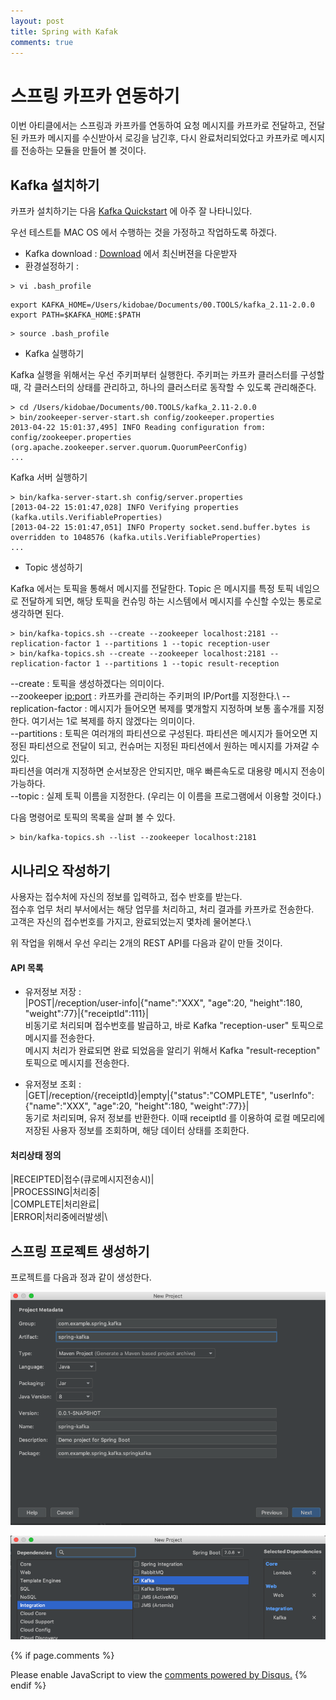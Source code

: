 ```yaml
---
layout: post
title: Spring with Kafak
comments: true
---
```

# 스프링 카프카 연동하기

이번 아티클에서는 스프링과 카프카를 연동하여 요청 메시지를 카프카로 전달하고, 전달된 카프카 메시지를 수신받아서 로깅을 남긴후, 다시 완료처리되었다고 카프카로 메시지를 전송하는 모듈을 만들어 볼 것이다. 

## Kafka 설치하기 

카프카 설치하기는 다음 [Kafka Quickstart](https://kafka.apache.org/quickstart) 에 아주 잘 나타니있다. 

우선 테스트틑 MAC OS 에서 수행하는 것을 가정하고 작업하도록 하겠다. 

* Kafka download : [Download](https://www.apache.org/dyn/closer.cgi?path=/kafka/2.0.0/kafka_2.11-2.0.0.tgz) 에서 최신버젼을 다운받자
* 환경설정하기 : 
```vi
> vi .bash_profile
```

```vi
export KAFKA_HOME=/Users/kidobae/Documents/00.TOOLS/kafka_2.11-2.0.0
export PATH=$KAFKA_HOME:$PATH
```

```vi
> source .bash_profile
```

* Kafka 실행하기

Kafka 실행을 위해서는 우선 주키퍼부터 실행한다. 주키퍼는 카프카 클러스터를 구성할때, 각 클러스터의 상태를 관리하고, 하나의 클러스터로 동작할 수 있도록 관리해준다.

```vi
> cd /Users/kidobae/Documents/00.TOOLS/kafka_2.11-2.0.0
> bin/zookeeper-server-start.sh config/zookeeper.properties
2013-04-22 15:01:37,495] INFO Reading configuration from: config/zookeeper.properties (org.apache.zookeeper.server.quorum.QuorumPeerConfig)
...
``` 
Kafka 서버 실행하기 
```vi
> bin/kafka-server-start.sh config/server.properties
[2013-04-22 15:01:47,028] INFO Verifying properties (kafka.utils.VerifiableProperties)
[2013-04-22 15:01:47,051] INFO Property socket.send.buffer.bytes is overridden to 1048576 (kafka.utils.VerifiableProperties)
...
```

* Topic 생성하기

Kafka 에서는 토픽을 통해서 메시지를 전달한다. Topic 은 메시지를 특정 토픽 네임으로 전달하게 되면, 해당 토픽을 컨슈밍 하는 시스템에서 메시지를 수신할 수있는 통로로 생각하면 된다. 
```vi
> bin/kafka-topics.sh --create --zookeeper localhost:2181 --replication-factor 1 --partitions 1 --topic reception-user
> bin/kafka-topics.sh --create --zookeeper localhost:2181 --replication-factor 1 --partitions 1 --topic result-reception
```
--create : 토픽을 생성하겠다는 의미이다.\
--zookeeper <ip:port> : 카프카를 관리하는 주키퍼의 IP/Port를 지정한다.\ 
--replication-factor : 메시지가 들어오면 복제를 몇개할지 지정하며 보통 홀수개를 지정한다. 여기서는 1로 복제를 하지 않겠다는 의미이다.\
--partitions : 토픽은 여러개의 파티션으로 구성된다. 파티션은 메시지가 들어오면 지정된 파티션으로 전달이 되고, 컨슈머는 지정된 파티션에서 원하는 메시지를 가져갈 수 있다.\
파티션을 여러개 지정하면 순서보장은 안되지만, 매우 빠른속도로 대용량 메시지 전송이 가능하다. \
--topic : 실제 토픽 이름을 지정한다. (우리는 이 이름을 프로그램에서 이용할 것이다.)


다음 명령어로 토픽의 목록을 살펴 볼 수 있다. 
```vi
> bin/kafka-topics.sh --list --zookeeper localhost:2181
```
 
## 시나리오 작성하기

사용자는 접수처에 자신의 정보를 입력하고, 접수 반호를 받는다. \
접수후 업무 처리 부서에서는 해당 업무를 처리하고, 처리 결과를 카프카로 전송한다. \
고객은 자신의 접수번호를 가지고, 완료되었는지 몇차례 물어본다.\

위 작업을 위해서 우선 우리는 2개의 REST API를 다음과 같이 만들 것이다.

#### API 목록 
* 유저정보 저장 : \
|POST|/reception/user-info|{"name":"XXX", "age":20, "height":180, "weight":77}|{"receiptId":111}|\
비동기로 처리되며 접수번호를 발급하고, 바로 Kafka "reception-user" 토픽으로 메시지를 전송한다. \
메시지 처리가 완료되면 완료 되었음을 알리기 위해서 Kafka "result-reception" 토픽으로 메시지를 전송한다.

* 유저정보 조회 : \
|GET|/reception/{receiptId}|empty|{"status":"COMPLETE", "userInfo":{"name":"XXX", "age":20, "height":180, "weight":77}}|\
동기로 처리되며, 유저 정보를 반환한다. 이때 receiptId 를 이용하여 로컬 메모리에 저장된 사용자 정보를 조회하며, 해당 데이터 상태를 조회한다.

#### 처리상태 정의 
|RECEIPTED|접수(큐로메시지전송시)|\
|PROCESSING|처리중|\
|COMPLETE|처리완료|\
|ERROR|처리중에러발생|\

## 스프링 프로젝트 생성하기

프로젝트를 다음과 정과 같이 생성한다. 

![create project](/img/201810/spring-kafak/spring-kafka01.png)

![select dependency](/img/201810/spring-kafak/spring-kafka02.png)


{% if page.comments %}
<div id="disqus_thread"></div>
<script>
   /**
     *  RECOMMENDED CONFIGURATION VARIABLES: EDIT AND UNCOMMENT THE SECTION BELOW TO INSERT DYNAMIC VALUES FROM YOUR PLATFORM OR CMS.
     *  LEARN WHY DEFINING THESE VARIABLES IS IMPORTANT: https://disqus.com/admin/universalcode/#configuration-variables
     */
    /*
    var disqus_config = function () {
        this.page.url = PAGE_URL;  // Replace PAGE_URL with your page's canonical URL variable
        this.page.identifier = PAGE_IDENTIFIER; // Replace PAGE_IDENTIFIER with your page's unique identifier variable
    };
    */
    (function() {  // DON'T EDIT BELOW THIS LINE
        var d = document;
        s = d.createElement('script'); 
        s.src = '//https-unclebae-github-io.disqus.com/embed.js';
        
        s.setAttribute('data-timestamp', +new Date());
        (d.head || d.body).appendChild(s);
    })();
</script>
<noscript>Please enable JavaScript to view the <a href="https://disqus.com/?ref_noscript" rel="nofollow">comments powered by Disqus.</a></noscript>
{% endif %}


